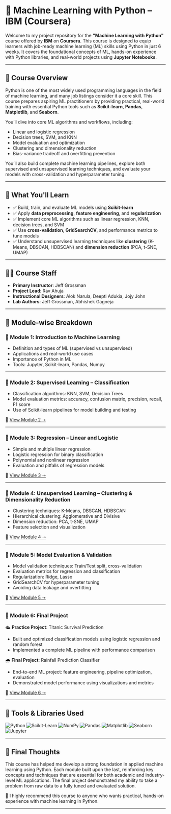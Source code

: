 # 🤖 Machine Learning with Python – IBM (Coursera)

Welcome to my project repository for the **"Machine Learning with Python"** course offered by **IBM** on **Coursera**. This course is designed to equip learners with job-ready machine learning (ML) skills using Python in just 6 weeks. It covers the foundational concepts of ML, hands-on experience with Python libraries, and real-world projects using **Jupyter Notebooks**.

---

## 📘 Course Overview

Python is one of the most widely used programming languages in the field of machine learning, and many job listings consider it a core skill. This course prepares aspiring ML practitioners by providing practical, real-world training with essential Python tools such as **Scikit-learn**, **Pandas**, **Matplotlib**, and **Seaborn**.

You’ll dive into core ML algorithms and workflows, including:
- Linear and logistic regression
- Decision trees, SVM, and KNN
- Model evaluation and optimization
- Clustering and dimensionality reduction
- Bias-variance tradeoff and overfitting prevention

You’ll also build complete machine learning pipelines, explore both supervised and unsupervised learning techniques, and evaluate your models with cross-validation and hyperparameter tuning.

---

## 🧠 What You'll Learn

- ✅ Build, train, and evaluate ML models using **Scikit-learn**
- ✅ Apply **data preprocessing**, **feature engineering**, and **regularization**
- ✅ Implement core ML algorithms such as linear regression, KNN, decision trees, and SVM
- ✅ Use **cross-validation**, **GridSearchCV**, and performance metrics to tune models
- ✅ Understand unsupervised learning techniques like **clustering** (K-Means, DBSCAN, HDBSCAN) and **dimension reduction** (PCA, t-SNE, UMAP)

---

## 🧑‍🏫 Course Staff

- **Primary Instructor**: Jeff Grossman  
- **Project Lead**: Rav Ahuja  
- **Instructional Designers**: Alok Narula, Deepti Adukia, Jojy John  
- **Lab Authors**: Jeff Grossman, Abhishek Gagneja

---

## 🧾 Module-wise Breakdown

### 📍 Module 1: Introduction to Machine Learning

- Definition and types of ML (supervised vs unsupervised)
- Applications and real-world use cases
- Importance of Python in ML
- Tools: Jupyter, Scikit-learn, Pandas, Numpy

---

### 📍 Module 2: Supervised Learning – Classification

- Classification algorithms: KNN, SVM, Decision Trees
- Model evaluation metrics: accuracy, confusion matrix, precision, recall, F1 score
- Use of Scikit-learn pipelines for model building and testing

🔗 [View Module 2 ➝](./Module%202%20-%20Linear%20and%20Logistic%20Regression/)

---

### 📍 Module 3: Regression – Linear and Logistic

- Simple and multiple linear regression
- Logistic regression for binary classification
- Polynomial and nonlinear regression
- Evaluation and pitfalls of regression models

🔗 [View Module 3 ➝](./Module%203%20-%20Classification%20and%20Regression/)

---

### 📍 Module 4: Unsupervised Learning – Clustering & Dimensionality Reduction

- Clustering techniques: K-Means, DBSCAN, HDBSCAN
- Hierarchical clustering: Agglomerative and Divisive
- Dimension reduction: PCA, t-SNE, UMAP
- Feature selection and visualization
  
🔗 [View Module 4 ➝](./Module%204%20-%20Building%20Unsupervised%20Learning%20Models/)

---

### 📍 Module 5: Model Evaluation & Validation

- Model validation techniques: Train/Test split, cross-validation
- Evaluation metrics for regression and classification
- Regularization: Ridge, Lasso
- GridSearchCV for hyperparameter tuning
- Avoiding data leakage and overfitting

🔗 [View Module 5 ➝](./Module%205%20-%20Evaluating%20and%20Validating%20ML%20Models/)

---

### 📍 Module 6: Final Project

🛳️ **Practice Project**: Titanic Survival Prediction  
- Built and optimized classification models using logistic regression and random forest  
- Implemented a complete ML pipeline with performance comparison

🌧️ **Final Project**: Rainfall Prediction Classifier  
- End-to-end ML project: feature engineering, pipeline optimization, evaluation  
- Demonstrated model performance using visualizations and metrics  

🔗 [View Module 6 ➝](./Module%206%20-%20Final%20Project/)

---

## 🧰 Tools & Libraries Used

![Python](https://img.shields.io/badge/Python-3776AB?logo=python&logoColor=white)
![Scikit-Learn](https://img.shields.io/badge/Scikit--Learn-F7931E?logo=scikit-learn&logoColor=white)
![NumPy](https://img.shields.io/badge/NumPy-013243?logo=numpy&logoColor=white)
![Pandas](https://img.shields.io/badge/Pandas-150458?logo=pandas&logoColor=white)
![Matplotlib](https://img.shields.io/badge/Matplotlib-11557C?logo=matplotlib&logoColor=white)
![Seaborn](https://img.shields.io/badge/Seaborn-44BABC?style=flat&logo=python&logoColor=white)
![Jupyter](https://img.shields.io/badge/Jupyter-F37626?logo=jupyter&logoColor=white)

---

## 🏁 Final Thoughts

This course has helped me develop a strong foundation in applied machine learning using Python. Each module built upon the last, reinforcing key concepts and techniques that are essential for both academic and industry-level ML applications. The final project demonstrated my ability to take a problem from raw data to a fully tuned and evaluated solution.

📌 I highly recommend this course to anyone who wants practical, hands-on experience with machine learning in Python.

---
